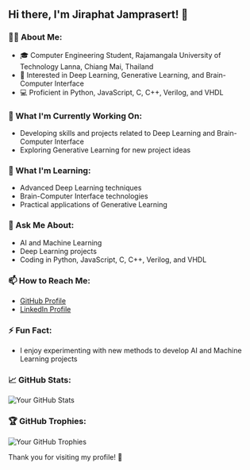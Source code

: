 ## Hi there, I'm Jiraphat Jamprasert! 👋

### 🧑‍💻 About Me:
- 🎓 Computer Engineering Student, Rajamangala University of Technology Lanna, Chiang Mai, Thailand
- 🌟 Interested in Deep Learning, Generative Learning, and Brain-Computer Interface
- 💻 Proficient in Python, JavaScript, C, C++, Verilog, and VHDL

### 🔭 What I'm Currently Working On:
- Developing skills and projects related to Deep Learning and Brain-Computer Interface
- Exploring Generative Learning for new project ideas

### 🌱 What I'm Learning:
- Advanced Deep Learning techniques
- Brain-Computer Interface technologies
- Practical applications of Generative Learning

### 💬 Ask Me About:
- AI and Machine Learning
- Deep Learning projects
- Coding in Python, JavaScript, C, C++, Verilog, and VHDL

### 📫 How to Reach Me:
- [GitHub Profile](https://github.com/Jiraphat-DEV)
- [LinkedIn Profile](https://www.linkedin.com/in/jiraphat-jamprasert-659b58259/)

### ⚡ Fun Fact:
- I enjoy experimenting with new methods to develop AI and Machine Learning projects

### 📈 GitHub Stats:
![Your GitHub Stats](https://github-readme-stats.vercel.app/api?username=Jiraphat-DEV&show_icons=true&theme=radical)

### 🏆 GitHub Trophies:
![Your GitHub Trophies](https://github-profile-trophy.vercel.app/?username=Jiraphat-DEV&theme=radical)

Thank you for visiting my profile! 🙏
